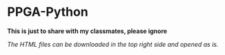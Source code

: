 # PPGA-Python

__This is just to share with my classmates, please ignore__

_The HTML files can be downloaded in the top right side and opened as is._
